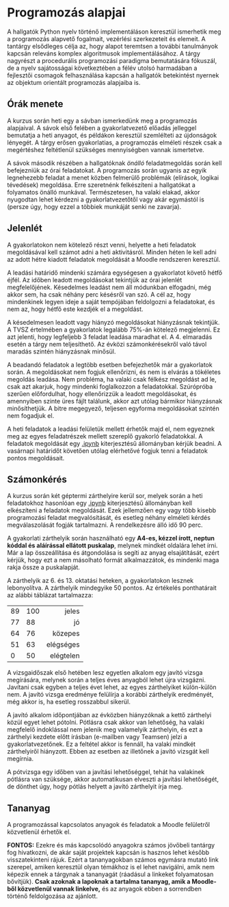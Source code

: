 # Programozás alapjai
A hallgatók Python nyelv történő implementáláson keresztül ismerhetik meg a programozás alapvető fogalmait, vezérlési szerkezeteit és elemeit. A tantárgy elsődleges célja az, hogy alapot teremtsen a további tanulmányok kapcsán releváns komplex algoritmusok implementálásához. A tárgy nagyrészt a procedurális programozási paradigma bemutatására fókuszál, de a nyelv sajátosságai következtében a félév utolsó harmadában a fejlesztői csomagok felhasználása kapcsán a hallgatók betekintést nyernek az objektum orientált programozás alapjaiba is.

## Órák menete
A kurzus során heti egy a sávban ismerkedünk meg a programozás alapjaival. A sávok első felében a gyakorlatvezető előadás jelleggel bemutatja a heti anyagot, és példákon keresztül szemlélteti az újdonságok lényegét. A tárgy erősen gyakorlatias, a programozás elméleti részek csak a megértéshez feltétlenül szükséges mennyiségben vannak ismertetve.

A sávok második részében a hallgatóknak *önálló* feladatmegoldás során kell befejezniük az órai feladatokat. A programozás során ugyanis az egyik legnehezebb feladat a menet közben felmerülő problémák (elírások, logikai tévedések) megoldása. Erre szeretnénk felkészíteni a hallgatókat a folyamatos önálló munkával. Természetesen, ha valaki elakad, akkor nyugodtan lehet kérdezni a gyakorlatvezetőtől vagy akár egymástól is (persze úgy, hogy ezzel a többiek munkáját senki ne zavarja).

## Jelenlét
A gyakorlatokon nem kötelező részt venni, helyette a heti feladatok megoldásával kell számot adni a heti aktivitásról. Minden héten le kell adni az adott hétre kiadott feladatok megoldását a Moodle rendszeren keresztül.

A leadási határidő mindenki számára egységesen a gyakorlatot követő hétfő éjfél. Az időben leadott megoldásokat tekintjük az órai jelenlét megfelelőjének. Késedelmes leadást nem áll módunkban elfogadni, még akkor sem, ha csak néhány perc késésről van szó. A cél az, hogy mindenkinek legyen ideje a saját tempójában feldolgozni a feladatokat, és nem az, hogy hétfő este kezdjék el a megoldást.

A késedelmesen leadott vagy hiányzó megoldásokat hiányzásnak tekintjük. A TVSZ értelmében a gyakorlatok legalább 75%-án kötelező megjelenni. Ez azt jelenti, hogy legfeljebb 3 feladat leadása maradhat el. A 4. elmaradás esetén a tárgy nem teljesíthető. Az évközi számonkérésekről való távol maradás szintén hiányzásnak minősül.

A beadandó feladatok a legtöbb esetben befejezhetők már a gyakorlatok során. A megoldásokat nem fogjuk ellenőrizni, és nem is elvárás a tökéletes megoldás leadása. Nem probléma, ha valaki csak félkész megoldást ad le, csak azt akarjuk, hogy mindenki foglalkozzon a feladatokkal. Szúrópróba szerűen előfordulhat, hogy ellenőrizzük a leadott megoldásokat, és amennyiben szinte üres fájlt találunk, akkor azt utólag bármikor hiányzásnak minősíthetjük. A bitre megegyező, teljesen egyforma megoldásokat szintén nem fogadjuk el.

A heti feladatok a leadási felületük mellett érhetők majd el, nem egyeznek meg az egyes feladatrészek mellett szereplő gyakorló feladatokkal. A feladatok megoldását egy [.ipynb](/python_basic/jupyter/) kiterjesztésű állományban kérjük beadni. A vasárnapi határidőt követően utólag elérhetővé fogjuk tenni a feladatok pontos megoldásait.

## Számonkérés
A kurzus során két géptermi zárthelyire kerül sor, melyek során a heti feladatokhoz hasonlóan egy [.ipynb](/python_basic/jupyter/) kiterjesztésű állományban kell elkészíteni a feladatok megoldását. Ezek jellemzően egy vagy több kisebb programozási feladat megvalósítását, és esetleg néhány elméleti kérdés megválaszolását fogják tartalmazni. A rendelkezésre álló idő 90 perc.

A gyakorlati zárthelyik során használható egy **A4-es, kézzel írott, neptun kóddal és aláírással ellátott puskalap**, melynek mindkét oldalára lehet írni. Már a lap összeállítása és átgondolása is segíti az anyag elsajátítását, ezért kérjük, hogy ezt a nem másolható formát alkalmazzátok, és mindenki maga rakja össze a puskalapját.

A zárthelyik az 6. és 13. oktatási heteken, a gyakorlatokon lesznek lebonyolítva. A zárthelyik mindegyike 50 pontos. Az értékelés ponthatárait az alábbi táblázat tartalmazza:

||||
|-|-|-:|
89|100|jeles
77|88|jó
64|76|közepes
51|63|elégséges
0|50|elégtelen

A vizsgaidőszak első hetében lesz egyetlen alkalom egy javító vizsga megírására, melynek során a teljes éves anyagból lehet újra vizsgázni. Javítani csak egyben a teljes évet lehet, az egyes zárthelyiket külön-külön nem. A javító vizsga eredménye felülírja a korábbi zárthelyik eredményét, még akkor is, ha esetleg rosszabbul sikerül.

A javító alkalom időpontjában az évközben hiányzóknak a kettő zárthelyi közül egyet lehet pótolni. Pótlásra csak akkor van lehetőség, ha valaki megfelelő indoklással nem jelenik meg valamelyik zárthelyin, és ezt a zárthelyi kezdete előtt írásban (e-mailben vagy Teamsen) jelzi a gyakorlatvezetőnek. Ez a feltétel akkor is fennáll, ha valaki mindkét zárthelyiről hiányzott. Ebben az esetben az illetőnek a javító vizsgát kell megírnia.

A pótvizsga egy időben van a javítási lehetőséggel, tehát ha valakinek pótlásra van szüksége, akkor automatikusan elveszti a javítási lehetőségét, de dönthet úgy, hogy pótlás helyett a javító zárthelyit írja meg.

## Tananyag
A programozással kapcsolatos anyagok és feladatok a Moodle felületről közvetlenül érhetők el.

**FONTOS:** Ezekre és más kapcsolódó anyagokra számos jövőbeli tantárgy fog hivatkozni, de akár saját projektek kapcsán is hasznos lehet később visszatekinteni rájuk. Ezért a tananyagokban számos egymásra mutató link szerepel, amiken keresztül olyan témákhoz is el lehet navigálni, amik nem képezik ennek a tárgynak a tananyagát (ráadásul a linkeket folyamatosan bővítjük). **Csak azoknak a lapoknak a tartalma tananyag, amik a Moodle-ből közvetlenül vannak linkelve,** és az anyagok ebben a sorrendben történő feldolgozása az ajánlott.
